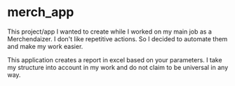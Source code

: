 # merch_app
This project/app I wanted to create while I worked on my main job as a Merchendaizer. 
I don't like repetitive actions. So I decided to automate them and make my work easier.

This application creates a report in excel based on your parameters. I take my structure into account in my work and do not claim to be universal in any way. 
